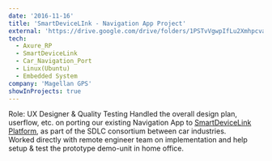 ```yaml
---
date: '2016-11-16'
title: 'SmartDeviceLInk - Navigation App Project'
external: 'https://drive.google.com/drive/folders/1PSTvVgwpIfLu2Xmhpcvaas3-1ZUZ637e?usp=share_link'
tech:
  - Axure_RP
  - SmartDeviceLink
  - Car_Navigation_Port
  - Linux(Ubuntu)
  - Embedded System
company: 'Magellan GPS'
showInProjects: true
---
```

Role: UX Designer & Quality Testing
Handled the overall design plan, userflow, etc. on porting our existing Navigation App to [SmartDeviceLink Platform](https://smartdevicelink.com/), as part of the SDLC consortium between car industries.  
Worked directly with remote engineer team on implementation and help setup & test the prototype demo-unit in home office.
